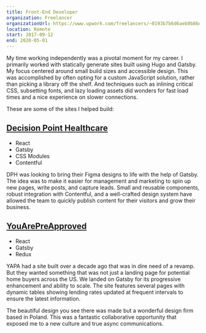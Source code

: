 ```yaml
---
title: Front-End Developer
organization: Freelancer
organizationUrl: https://www.upwork.com/freelancers/~0193b7b6d6aeb0b86d
location: Remote
start: 2017-09-12
end: 2020-05-01
---
```


My time working independently was a pivotal moment for my career. I primarily worked with statically generate sites built using Hugo and Gatsby. My focus centered around small build sizes and accessible design. This was accomplished by often opting for a custom JavaScript solution, rather than picking a library off the shelf. And techniques such as inlining critical CSS, subsetting fonts, and lazy loading assets did wonders for fast load times and a nice experience on slower connections.

These are some of the sites I helped build:

## [Decision Point Healthcare](https://decisionpointhealth.com)

- React
- Gatsby
- CSS Modules
- Contentful

DPH was looking to bring their Figma designs to life with the help of Gatsby. The idea was to make it easier for management and marketing to spin up new pages, write posts, and capture leads. Small and reusable components, robust integration with Contentful, and a well-crafted design system have allowed the team to quickly publish content for their visitors and grow their business.

## [YouArePreApproved](https://www.youarepreapproved.com)

- React
- Gatsby
- Redux

YAPA had a site built over a decade ago that was in dire need of a revamp. But they wanted something that was not just a landing page for potential home buyers across the US. We landed on Gatsby for its progressive enhancement and ability to scale. The site features several pages with dynamic tables showing lending rates updated at frequent intervals to ensure the latest information.

The beautiful design you see there was made but a wonderful design firm based in Poland. This was a fantastic collaborative opportunity that exposed me to a new culture and true async communications.
